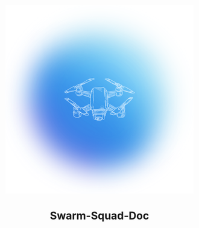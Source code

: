 <div align="center">
<img src="https://github.com/Sang-Buster/Swarm-Squad-Doc/raw/main/docs/public/favicon.ico" alt="logo">
<h1 align>Swarm-Squad-Doc</h1>
<div>
